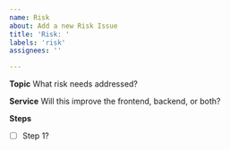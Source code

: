```yaml
---
name: Risk
about: Add a new Risk Issue
title: 'Risk: '
labels: 'risk'
assignees: ''

---
```


**Topic**
What risk needs addressed?

**Service**
Will this improve the frontend, backend, or both?

**Steps**
- [ ] Step 1?
